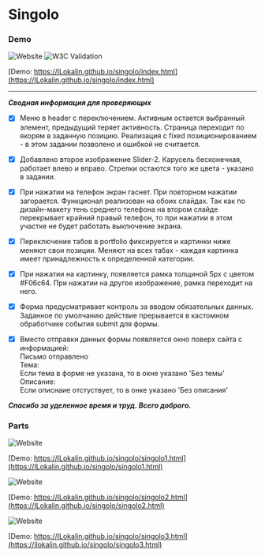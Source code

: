 # Singolo #

### Demo ###
![Website](https://img.shields.io/website?up_message=Singolo_online&url=https://ILokalin.github.io/singolo/index.html) ![W3C Validation](https://img.shields.io/w3c-validation/html?targetUrl=https%3A%2F%2Filokalin.github.io%2Fsingolo%2Findex.html)

[Demo: https://ILokalin.github.io/singolo/index.html](https://ILokalin.github.io/singolo/index.html)

***

___Сводная информация для проверяющих___

- [x] Меню в header с переключением. Активным остается выбранный элемент, предыдущий теряет активность. Страница переходит по якорям в заданную позицию. Реализация с fixed позиционированием - в этом задании позволено и ошибкой не считается.

- [x] Добавлено второе изображение Slider-2. Карусель бесконечная, работает влево и вправо. Стрелки остаются того же цвета - указано в задании.

- [x] При нажатии на телефон экран гаснет. При повторном нажатии загорается. Функционал реализован на обоих слайдах. Так как по дизайн-макету тень среднего телефона на втором слайде перекрывает крайний правый телефон, то при нажатии в этом участке не будет работать выключение экрана.

- [x] Переключение табов в portfolio фиксируется и картинки ниже меняют свои позиции. Меняют на всех табах - каждая картинка имеет принадлежность к определенной категории.

- [x] При нажатии на картинку, появляется рамка толщиной 5px с цветом #F06c64. При нажатии на другое изображение, рамка переходит на него.

- [x] Форма предусматривает контроль за вводом обязательных данных. Заданное по умолчанию действие прерывается в кастомном обработчике события submit для формы.

- [x] Вместо отправки данных формы появляется окно поверх сайта с информацией:<br>
Письмо отправлено<br>
Тема:<br>
Если тема в форме не указана, то в окне указано 'Без темы'<br>
Описание:<br>
Если описнаие отстуствует, то в онке указано 'Без описания'



___Спасибо за уделенное время и труд. Всего доброго.___

### Parts ###

![Website](https://img.shields.io/website?up_message=Singolo1_online&url=https://ILokalin.github.io/singolo/singolo1.html)

[Demo: https://ILokalin.github.io/singolo/singolo1.html](https://ILokalin.github.io/singolo/singolo1.html)

![Website](https://img.shields.io/website?up_message=Singolo2_online&url=https://ILokalin.github.io/singolo/singolo2.html)

[Demo: https://ILokalin.github.io/singolo/singolo2.html](https://ILokalin.github.io/singolo/singolo2.html)

![Website](https://img.shields.io/website?up_message=Singolo3_online&url=https://ILokalin.github.io/singolo/singolo3.html)

[Demo: https://ILokalin.github.io/singolo/singolo3.html](https://ilokalin.github.io/singolo/singolo3.html)

